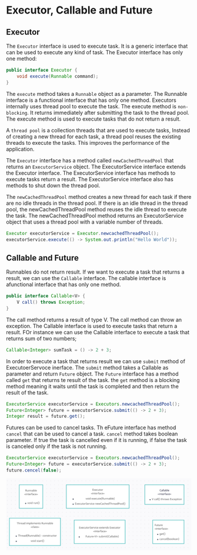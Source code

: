 # Executor, Callable and Future

## Executor

The `Executor` interface is used to execute task. It is a generic interface that can be used to execute any kind of task. The Executor interface has only one method:

```java
public interface Executor {
    void execute(Runnable command);
}
```

The `execute` method takes a `Runnable` object as a parameter. The Runnable interface is a functional interface that has only one method. Executors internally uses thread pool to execute the task.
The execute method is `non-blocking`. It returns immediately after submitting the task to the thread pool. The execute method is used to execute tasks that do not return a result.

A `thread pool` is a collection threads that are used to execute tasks, Instead of creating a new thread for each task, a thread pool reuses the existing threads to execute the tasks.
This improves the performance of the application.

The `Executor` interface has a method called `newCachedThreadPool` that returns an `ExecutorService` object.
The ExecutorService interface extends the Executor interface. The ExecutorService interface has methods to execute tasks return a result. The ExecutorService interface also has methods to shut down the thread pool.

The `newCachedThreadPool` method creates a new thread for each task if there are no idle threads in the thread pool. If there is an idle thread in the thread pool, the newCachedThreadPool method reuses the idle thread to execute the task. The newCachedThreadPool method returns an ExecutorService object that uses a thread pool with a variable number of threads.

```java
Executor executorService = Executor.newcachedThreadPool();
executorService.execute(() -> System.out.println("Hello World"));
```

## Callable and Future

Runnables do not return result. If we want to execute a task that returns a result, we can use the `Callable` interface.
The callable interface is afunctional interface that has only one method.

```java
public interface Callable<V> {
    V call() throws Exception;
}
```

The call method returns a result of type V. The call method can throw an exception. The Callable interface is used to execute tasks that return a result. FOr instance we can use the Callable interface to execute a task that returns sum of two numbers;

```java
Callable<Integer> sumTask = () -> 2 + 3;
```

In order to execute a task that returns result we can use `submit` method of ExecutoerServoce inerface. The `submit` method takes a Callable as parameter and return `Future` object.
The `Future` interface has a method called `get` that returns te result of the task. the `get` method is a blocking method meaning it waits until the task is completed and then return the result of the task.

```java
ExecutorService executorService = Executors.newcachedThreadPool();
Future<Integer> future = executorService.submit(() -> 2 + 3);
Integer result = future.get();
```
Futures can be used to cancel tasks. Th eFuture interface has method `cancel` that can be used to cancel a task. `cancel` method takes boolean parameter. If true the task is cancelled even if it is running, if false the task is canceled only if the task is not running.

```java
ExecutorService executorService = Executors.newcachedThreadPool();
Future<Integer> future = executorService.submit(() -> 2 + 3);
future.cencel(false);
```

![img.png](images/classes.png)
